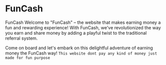 # FunCash
FunCash
Welcome to "FunCash" – the website that makes earning money a fun and rewarding experience! With FunCash, we've revolutionized the way you earn and share money by adding a playful twist to the traditional referral system.   

Come on board and let's embark on this delightful adventure of earning money the FunCash way!
`This website dont pay any kind of money just made for fun purpose`
